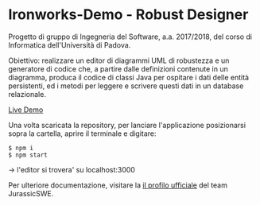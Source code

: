 # Ironworks-Demo - Robust Designer

Progetto di gruppo di Ingegneria del Software, a.a. 2017/2018, del corso di Informatica dell'Università di Padova.

Obiettivo: realizzare un editor di diagrammi UML di robustezza e un generatore di codice che, a partire dalle definizioni contenute in un diagramma, produca il codice di classi Java per ospitare i dati delle entità persistenti, ed i metodi per leggere e scrivere questi dati in un database relazionale. 

[Live Demo](https://jurassicswe.github.io/Ironworks-App/public/)

Una volta scaricata la repository, per lanciare l'applicazione posizionarsi sopra la cartella, aprire il terminale e digitare:

    $ npm i
    $ npm start

-> l'editor si trovera' su localhost:3000

Per ulteriore documentazione, visitare la [il profilo ufficiale](https://github.com/JurassicSWE/) del team JurassicSWE.
